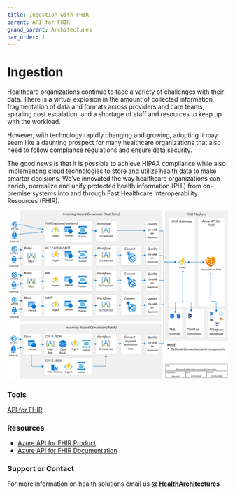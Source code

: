 ```yaml
---
title: Ingestion with FHIR
parent: API for FHIR
grand_parent: Architectures
nav_order: 1
---
```


# Ingestion 

Healthcare organizations continue to face a variety of challenges with their data. There is a virtual explosion in the amount of collected information, fragmentation of data and formats across providers and care teams, spiraling cost escalation, and a shortage of staff and resources to keep up with the workload.

However, with technology rapidly changing and growing, adopting it may seem like a daunting prospect for many healthcare organizations that also need to follow compliance regulations and ensure data security. 

The good news is that it is possible to achieve HIPAA compliance while also implementing cloud technologies to store and utilize health data to make smarter decisions.  We’ve innovated the way healthcare organizations can enrich, normalize and unify protected health information (PHI) from on-premise systems into and through Fast Healthcare Interoperability Resources (FHIR).   

<a href="https://raw.githubusercontent.com/daemel/site/master/assets/images/Ingestion-Workflow-Architecture-and-Design.png" target="_blank"> <img src="https://raw.githubusercontent.com/daemel/site/master/assets/images/Ingestion-Workflow-Architecture-and-Design.png" alt="image"/></a>


### Tools 
[API for FHIR](/health-architectures/FHIR-Tools-HL7Converter.html)

### Resources 
- [Azure API for FHIR Product](https://azure.microsoft.com/en-us/services/azure-api-for-fhir/)
- [Azure API for FHIR Documentation](https://docs.microsoft.com/en-us/azure/healthcare-apis/)



### Support or Contact

For more information on health solutions email us **@ <a href="mailto:HealthArchitectures@microsoft.com">HealthArchitectures</a>**
